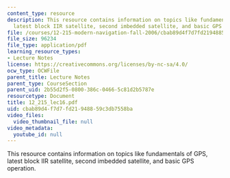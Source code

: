 ```yaml
---
content_type: resource
description: This resource contains information on topics like fundamentals of GPS,
  latest block IIR satellite, second imbedded satellite, and basic GPS operation.
file: /courses/12-215-modern-navigation-fall-2006/cbab89d4f7d7fd21948859c3db7558ba_12_215_lec16.pdf
file_size: 96234
file_type: application/pdf
learning_resource_types:
- Lecture Notes
license: https://creativecommons.org/licenses/by-nc-sa/4.0/
ocw_type: OCWFile
parent_title: Lecture Notes
parent_type: CourseSection
parent_uid: 2b55d2f5-0800-386c-0466-5c81d2b5787e
resourcetype: Document
title: 12_215_lec16.pdf
uid: cbab89d4-f7d7-fd21-9488-59c3db7558ba
video_files:
  video_thumbnail_file: null
video_metadata:
  youtube_id: null
---
```

This resource contains information on topics like fundamentals of GPS, latest block IIR satellite, second imbedded satellite, and basic GPS operation.